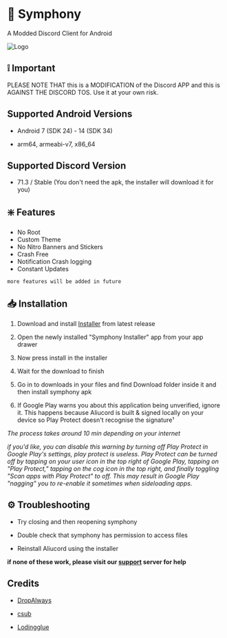 #  🌸 **Symphony**

A Modded Discord Client for Android 






![Logo](https://media.discordapp.net/attachments/1153971714288521229/1166242228168052747/20231018_193938.jpg?ex=6549c6b6&is=653751b6&hm=42f466de6daa0b2087414c212afb9d8ea2b913a33c59856ca00e165b2b5dc3a4&)


## ❕ **Important**

PLEASE NOTE THAT this is a MODIFICATION of the Discord APP and this is AGAINST THE DISCORD TOS. Use it at your own risk.
## **Supported Android Versions**

- Android 7 (SDK 24) - 14 (SDK 34)

- arm64, armeabi-v7, x86_64
## **Supported Discord Version**

- 71.3 / Stable  (You don't need the apk, the installer will download it for you)
## ❇️ **Features**

- No Root
- Custom Theme
- No Nitro Banners and Stickers
- Crash Free
- Notification Crash logging
- Constant Updates

``` more features will be added in future ```



## 📥 **Installation**

1. Download and install [Installer](https://cdn.discordapp.com/attachments/1129665658968354909/1166251568161624074/Symphony_Installer_1.0.apk?ex=6549cf69&is=65375a69&hm=f064cf892f4aa515ebcf1fe6c37ee878db3a6886ce38f4e58ae400dac54ce735&) from latest release


2. Open the newly installed "Symphony Installer" app from your app drawer
    
3. Now press install in the installer

4. Wait for the download to finish

5. Go in to downloads in your files and find Download folder inside it and then install symphony apk


6. If Google Play warns you about this application being unverified, ignore it. This happens because Aliucord is built & signed locally on your device so Play Protect doesn't recognise the signature¹

*The process takes around 10 min depending on your internet*

*if you'd like, you can disable this warning by turning off Play Protect in Google Play's settings, play protect is useless.
Play Protect can be turned off by tapping on your user icon in the top right of Google Play, tapping on "Play Protect," tapping on the cog icon in the top right, and finally toggling "Scan apps with Play Protect" to off. This may result in Google Play "nagging" you to re-enable it sometimes when sideloading apps.*
## ⚙️ Troubleshooting

- Try closing and then reopening symphony 

- Double check that symphony has permission to access files

- Reinstall Aliucord using the installer

 **if none of these work, please visit our [support](https://discord.com/invite/ua9ytNCm) server for help**
## Credits

- [DropAlways](https://terrorist.bio/az)

- [csub](https://github.com/csubbing)
- [Lodingglue](https://github.com/lodingglue)